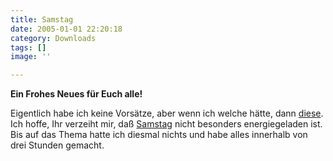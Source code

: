 ```yaml
---
title: Samstag
date: 2005-01-01 22:20:18
category: Downloads
tags: []
image: ''

---
```


**Ein Frohes Neues für Euch alle!**

Eigentlich habe ich keine Vorsätze, aber wenn ich welche hätte, dann [diese](/downloads). Ich hoffe, Ihr verzeiht mir, daß [Samstag](/downloads) nicht besonders energiegeladen ist. Bis auf das Thema hatte ich diesmal nichts und habe alles innerhalb von drei Stunden gemacht.
